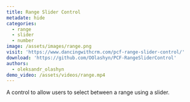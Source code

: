 ```yaml
---
title: Range Slider Control
metadate: hide
categories:
  - range
  - slider
  - number
image: /assets/images/range.png
visit: 'https://www.dancingwithcrm.com/pcf-range-slider-control/'
download: 'https://github.com/OOlashyn/PCF-RangeSliderControl'
authors:
  - oleksandr_olashyn
demo_video: /assets/videos/range.mp4
---
```


A control to allow users to select between a range using a slider.
